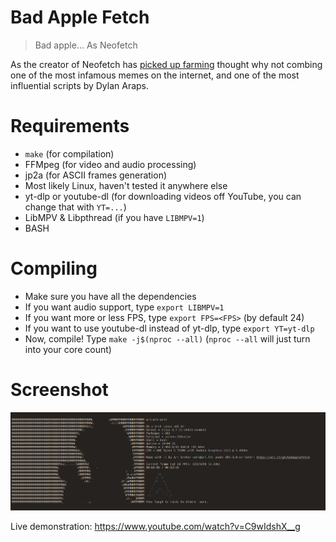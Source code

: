 # Bad Apple Fetch

> Bad apple... As Neofetch

As the creator of Neofetch has [picked up farming](https://github.com/dylanaraps/dylanaraps/commit/811599cc564418e242f23a11082299323e7f62f8) thought why not combing one of the most infamous memes on the internet, and one of the most influential scripts by Dylan Araps.

# Requirements

-   `make` (for compilation)
-   FFMpeg (for video and audio processing)
-   jp2a (for ASCII frames generation)
-   Most likely Linux, haven't tested it anywhere else
-   yt-dlp or youtube-dl (for downloading videos off YouTube, you can change that with `YT=...`)
-   LibMPV & Libpthread (if you have `LIBMPV=1`)
-   BASH

# Compiling

-   Make sure you have all the dependencies
-   If you want audio support, type `export LIBMPV=1`
-   If you want more or less FPS, type `export FPS=<FPS>` (by default 24)
-   If you want to use youtube-dl instead of yt-dlp, type `export YT=yt-dlp`
-   Now, compile! Type `make -j$(nproc --all)` (`nproc --all` will just turn into your core count)

# Screenshot

![Screenshot of BadAppleFetch](/screenshot.jpg)

Live demonstration: <https://www.youtube.com/watch?v=C9wIdshX__g>

